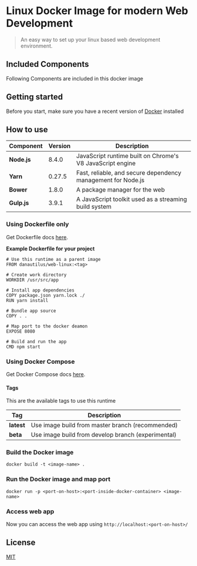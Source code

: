 # Linux Docker Image for modern Web Development

> An easy way to set up your linux based web development environment.

## Included Components
Following Components are included in this docker image



## Getting started
Before you start, make sure you have a recent version of [Docker](https://docs.docker.com/engine/installation/) installed

## How to use
| Component       | Version | Description |
| ----------- | ----------- | ----------- |
| **Node.js**   | 8.4.0 | JavaScript runtime built on Chrome's V8 JavaScript engine |
| **Yarn**   | 0.27.5 | Fast, reliable, and secure dependency management for Node.js |
| **Bower**   | 1.8.0 | A package manager for the web |
| **Gulp.js**   | 3.9.1 | A JavaScript toolkit used as a streaming build system |

### Using Dockerfile only
Get Dockerfile docs [here](https://docs.docker.com/glossary/?term=Dockerfile).

**Example Dockerfile for your project**
```
# Use this runtime as a parent image
FROM danautilus/web-linux:<tag>

# Create work directory
WORKDIR /usr/src/app

# Install app dependencies
COPY package.json yarn.lock ./
RUN yarn install

# Bundle app source
COPY . .

# Map port to the docker deamon
EXPOSE 8080

# Build and run the app
CMD npm start
```

### Using Docker Compose
Get Docker Compose docs [here](https://docs.docker.com/compose/).

#### Tags
This are the available tags to use this runtime

| Tag       | Description |
| ----------- | ----------- |
| **latest**   | Use image build from master branch (recommended) |
| **beta**   | Use image build from develop branch (experimental) |

### Build the Docker image
```
docker build -t <image-name> .
```

### Run the Docker image and map port
```
docker run -p <port-on-host>:<port-inside-docker-container> <image-name>
```

### Access web app
Now you can access the web app using `http://localhost:<port-on-host>/`

## License
[MIT](/LICENSE)